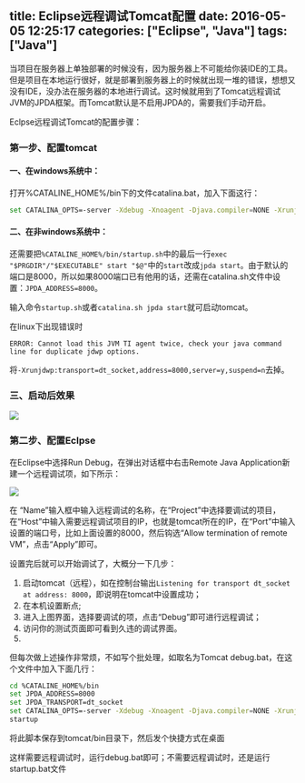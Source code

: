 title: Eclipse远程调试Tomcat配置
date: 2016-05-05 12:25:17
categories: ["Eclipse", "Java"]
tags: ["Java"]
---
当项目在服务器上单独部署的时候没有，因为服务器上不可能给你装IDE的工具。但是项目在本地运行很好，就是部署到服务器上的时候就出现一堆的错误，想想又没有IDE，没办法在服务器的本地进行调试。这时候就用到了Tomcat远程调试 JVM的JPDA框架。而Tomcat默认是不启用JPDA的，需要我们手动开启。 

Eclpse远程调试Tomcat的配置步骤：

### 第一步、配置tomcat

#### 一、在windows系统中：

打开%CATALINE_HOME%/bin下的文件catalina.bat，加入下面这行：

```bash
set CATALINA_OPTS=-server -Xdebug -Xnoagent -Djava.compiler=NONE -Xrunjdwp:transport=dt_socket,server=y,suspend=n,address=8000
```

#### 二、在非windows系统中：

还需要把`%CATALINE_HOME%/bin/startup.sh`中的最后一行`exec "$PRGDIR"/"$EXECUTABLE" start "$@"`中的`start`改成`jpda start`。由于默认的端口是8000，所以如果8000端口已有他用的话，还需在catalina.sh文件中设 置：`JPDA_ADDRESS=8000`。

输入命令`startup.sh`或者`catalina.sh jpda start`就可启动tomcat。

在linux下出现错误时

```
ERROR: Cannot load this JVM TI agent twice, check your java command line for duplicate jdwp options.
```
<!-- more -->
将`-Xrunjdwp:transport=dt_socket,address=8000,server=y,suspend=n`去掉。

### 三、启动后效果

![](http://7xkexv.dl1.z0.glb.clouddn.com/2016050501/remote-tomcat.png)

### 第二步、配置Eclpse

在Eclipse中选择Run Debug，在弹出对话框中右击Remote Java Application新建一个远程调试项，如下所示：

![](http://7xkexv.dl1.z0.glb.clouddn.com/2016050502/eclipse-remote-tomcat.png)

在 “Name”输入框中输入远程调试的名称，在“Project”中选择要调试的项目，在“Host”中输入需要远程调试项目的IP，也就是tomcat所在的IP，在“Port”中输入设置的端口号，比如上面设置的8000，然后钩选“Allow termination of remote VM”，点击“Apply”即可。

设置完后就可以开始调试了，大概分一下几步：

1. 启动tomcat（远程），如在控制台输出`Listening for transport dt_socket at address: 8000`，即说明在tomcat中设置成功；
2. 在本机设置断点;
3. 进入上图界面，选择要调试的项，点击“Debug”即可进行远程调试；
4. 访问你的测试页面即可看到久违的调试界面。
5. 
但每次做上述操作非常烦，不如写个批处理，如取名为Tomcat debug.bat，在这个文件中加入下面几行：

```bash
cd %CATALINE_HOME%/bin
set JPDA_ADDRESS=8000
set JPDA_TRANSPORT=dt_socket
set CATALINA_OPTS=-server -Xdebug -Xnoagent -Djava.compiler=NONE -Xrunjdwp:transport=dt_socket,server=y,suspend=n,address=8000
startup
```

将此脚本保存到tomcat/bin目录下，然后发个快捷方式在桌面

这样需要远程调试时，运行debug.bat即可；不需要远程调试时，还是运行startup.bat文件